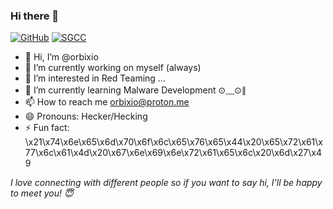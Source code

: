 ### Hi there 👋
[![GitHub](https://img.shields.io/badge/dynamic/json?logo=github&label=GitHub&labelColor=495867&color=495867&query=%24.data.totalSubs&url=https%3A%2F%2Fapi.spencerwoo.com%2Fsubstats%2F%3Fsource%3Dgithub%26queryKey%3Dorbixio&style=flat-square)](https://github.com/orbixio)    [![SGCC](https://img.shields.io/badge/SGCC-SGCC-009994)]()
- 👋 Hi, I’m @orbixio
- 🔭 I’m currently working on myself (always)
- 👀 I’m interested in Red Teaming ...
- 🌱 I’m currently learning Malware Development ⊙﹏⊙∥
- 📫 How to reach me orbixio@proton.me
- 😄 Pronouns: Hecker/Hecking
- ⚡ Fun fact: \x21\x74\x6e\x65\x6d\x70\x6f\x6c\x65\x76\x65\x44\x20\x65\x72\x61\x77\x6c\x61\x4d\x20\x67\x6e\x69\x6e\x72\x61\x65\x6c\x20\x6d\x27\x49

*I love connecting with different people so if you want to say hi, I'll be happy to meet you! 😇*
